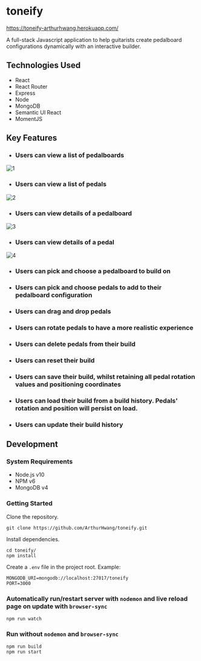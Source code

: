 # toneify

https://toneify-arthurhwang.herokuapp.com/

A full-stack Javascript application to help guitarists create pedalboard configurations dynamically with an interactive builder.

## Technologies Used
- React
- React Router
- Express
- Node
- MongoDB
- Semantic UI React
- MomentJS

## Key Features

- ### Users can view a list of pedalboards
![1](https://user-images.githubusercontent.com/18460401/43680694-a8f53e70-97f4-11e8-8750-553974219949.gif)

- ### Users can view a list of pedals
![2](https://user-images.githubusercontent.com/18460401/43680695-aa3373b0-97f4-11e8-837e-4dfc9bc385dc.gif)

- ### Users can view details of a pedalboard
![3](https://user-images.githubusercontent.com/18460401/43680802-62acdb64-97f7-11e8-89d2-ebbb31e13484.gif)

- ### Users can view details of a pedal
![4](https://user-images.githubusercontent.com/18460401/43680803-62c4fd66-97f7-11e8-8bf4-7bcfc21dc409.gif)

- ### Users can pick and choose a pedalboard to build on

- ### Users can pick and choose pedals to add to their pedalboard configuration

- ### Users can drag and drop pedals

- ### Users can rotate pedals to have a more realistic experience

- ### Users can delete pedals from their build

- ### Users can reset their build

- ### Users can save their build, whilst retaining all pedal rotation values and positioning coordinates

- ### Users can load their build from a build history.  Pedals' rotation and position will persist on load.

- ### Users can update their build history

## Development

### System Requirements
- Node.js v10
- NPM v6
- MongoDB v4

### Getting Started

Clone the repository.
```
git clone https://github.com/ArthurHwang/toneify.git
```

Install dependencies.
```
cd toneify/
npm install
```

Create a `.env` file in the project root.  Example:
```
MONGODB_URI=mongodb://localhost:27017/toneify
PORT=3000
```

### Automatically run/restart server with `nodemon` and live reload page on update with `browser-sync`
```
npm run watch
```

### Run without `nodemon` and `browser-sync`
```
npm run build
npm run start
```
